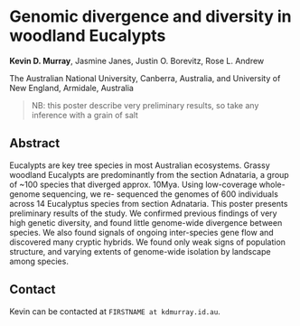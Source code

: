 # Genomic divergence and diversity in woodland Eucalypts

**Kevin D. Murray**, Jasmine Janes, Justin O. Borevitz, Rose L. Andrew

The Australian National University, Canberra, Australia, and University of New England, Armidale, Australia

> NB: this poster describe very preliminary results, so take any inference with a grain of salt

## Abstract

Eucalypts are key tree species in most Australian ecosystems. Grassy woodland Eucalypts are predominantly from the section Adnataria, a group of ~100 species that diverged approx. 10Mya. Using low-coverage whole-genome sequencing, we re- sequenced the genomes of 600 individuals across 14 Eucalyptus species from section Adnataria. This poster presents preliminary results of the study. We confirmed previous findings of very high genetic diversity, and found little genome-wide divergence between species. We also found signals of ongoing inter-species gene flow and discovered many cryptic hybrids. We found only weak signs of population structure, and varying extents of genome-wide isolation by landscape among species.

## Contact

Kevin can be contacted at `FIRSTNAME at kdmurray.id.au`.

